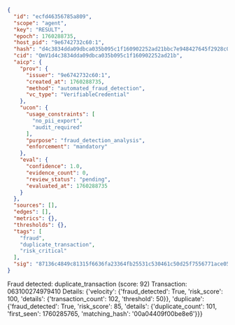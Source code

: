 ```json
{
  "id": "ecfd46356785a809",
  "scope": "agent",
  "key": "RESULT",
  "epoch": 1760288735,
  "host_pid": "9e6742732c60:1",
  "hash": "d4c3834dda09dbca035b095c1f160902252ad21bbc7e948427645f2928c0109c",
  "cid": "QmV1d4c3834dda09dbca035b095c1f160902252ad21b",
  "aicp": {
    "prov": {
      "issuer": "9e6742732c60:1",
      "created_at": 1760288735,
      "method": "automated_fraud_detection",
      "vc_type": "VerifiableCredential"
    },
    "ucon": {
      "usage_constraints": [
        "no_pii_export",
        "audit_required"
      ],
      "purpose": "fraud_detection_analysis",
      "enforcement": "mandatory"
    },
    "eval": {
      "confidence": 1.0,
      "evidence_count": 0,
      "review_status": "pending",
      "evaluated_at": 1760288735
    }
  },
  "sources": [],
  "edges": [],
  "metrics": {},
  "thresholds": {},
  "tags": [
    "fraud",
    "duplicate_transaction",
    "risk_critical"
  ],
  "sig": "87136c4849c81315f6636fa23364fb25531c530461c50d25f7556771ace059b0"
}
```

Fraud detected: duplicate_transaction (score: 92)
Transaction: 063100274979410
Details: {'velocity': {'fraud_detected': True, 'risk_score': 100, 'details': {'transaction_count': 102, 'threshold': 50}}, 'duplicate': {'fraud_detected': True, 'risk_score': 85, 'details': {'duplicate_count': 101, 'first_seen': 1760285765, 'matching_hash': '00a04409f00be8e6'}}}